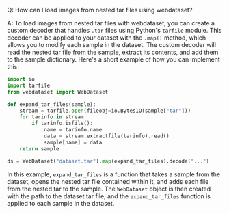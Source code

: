 Q: How can I load images from nested tar files using webdataset?

A: To load images from nested tar files with webdataset, you can create a custom decoder that handles `.tar` files using Python's `tarfile` module. This decoder can be applied to your dataset with the `.map()` method, which allows you to modify each sample in the dataset. The custom decoder will read the nested tar file from the sample, extract its contents, and add them to the sample dictionary. Here's a short example of how you can implement this:

```python
import io
import tarfile
from webdataset import WebDataset

def expand_tar_files(sample):
    stream = tarfile.open(fileobj=io.BytesIO(sample["tar"]))
    for tarinfo in stream:
        if tarinfo.isfile():
            name = tarinfo.name
            data = stream.extractfile(tarinfo).read()
            sample[name] = data
    return sample

ds = WebDataset("dataset.tar").map(expand_tar_files).decode("...")
```

In this example, `expand_tar_files` is a function that takes a sample from the dataset, opens the nested tar file contained within it, and adds each file from the nested tar to the sample. The `WebDataset` object is then created with the path to the dataset tar file, and the `expand_tar_files` function is applied to each sample in the dataset.
